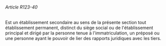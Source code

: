 ###### Article R123-40

Est un établissement secondaire au sens de la présente section tout établissement permanent, distinct du siège social ou de l'établissement principal et dirigé par la personne tenue à l'immatriculation, un préposé ou une personne ayant le pouvoir de lier des rapports juridiques avec les tiers.

